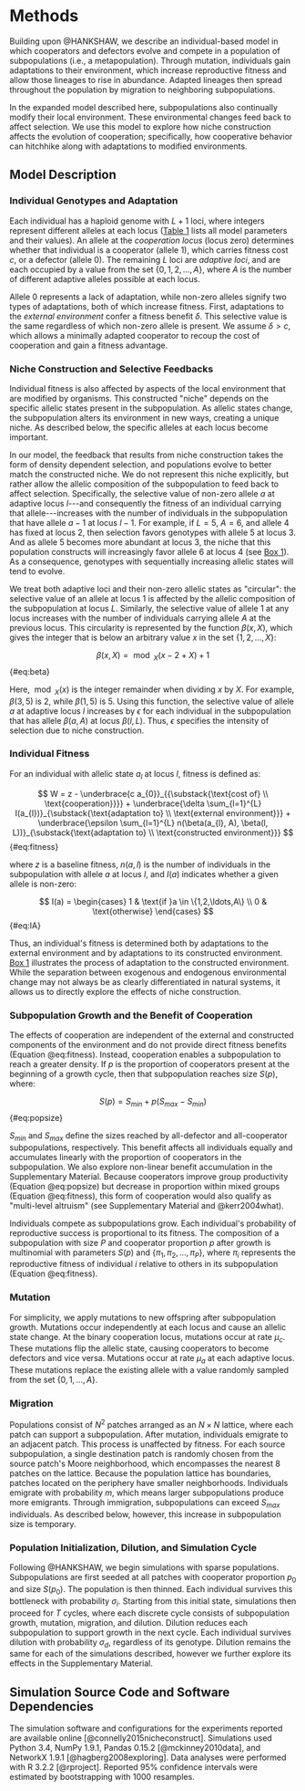 
# Methods

Building upon @HANKSHAW, we describe an individual-based model in which cooperators and defectors evolve and compete in a population of subpopulations (i.e., a metapopulation).
Through mutation, individuals gain adaptations to their environment, which increase reproductive fitness and allow those lineages to rise in abundance.
Adapted lineages then spread throughout the population by migration to neighboring subpopulations.

In the expanded model described here, subpopulations also continually modify their local environment.
These environmental changes feed back to affect selection.
We use this model to explore how niche construction affects the evolution of cooperation; specifically, how cooperative behavior can hitchhike along with adaptations to modified environments.


## Model Description

### Individual Genotypes and Adaptation

Each individual has a haploid genome with $L + 1$ loci, where integers represent different alleles at each locus ([Table 1](#tables) lists all model parameters and their values).
An allele at the *cooperation locus* (locus zero) determines whether that individual is a cooperator (allele $1$), which carries fitness cost $c$, or a defector (allele $0$).
The remaining $L$ loci are *adaptive loci*, and are each occupied by a value from the set $\{0, 1, 2, \ldots, A\}$, where $A$ is the number of different adaptive alleles possible at each locus.

Allele $0$ represents a lack of adaptation, while non-zero alleles signify two types of adaptations, both of which increase fitness.
First, adaptations to the *external environment* confer a fitness benefit $\delta$.
This selective value is the same regardless of which non-zero allele is present.
We assume $\delta > c$, which allows a minimally adapted cooperator to recoup the cost of cooperation and gain a fitness advantage.


### Niche Construction and Selective Feedbacks

Individual fitness is also affected by aspects of the local environment that are modified by organisms.
This constructed "niche" depends on the specific allelic states present in the subpopulation.
As allelic states change, the subpopulation alters its environment in new ways, creating a unique niche.
As described below, the specific alleles at each locus become important.

In our model, the feedback that results from niche construction takes the form of density dependent selection, and populations evolve to better match the constructed niche.
We do not represent this niche explicitly, but rather allow the allelic composition of the subpopulation to feed back to affect selection.
Specifically, the selective value of non-zero allele $a$ at adaptive locus $l$---and consequently the fitness of an individual carrying that allele---increases with the number of individuals in the subpopulation that have allele $a-1$ at locus $l-1$.
For example, if $L=5$, $A=6$, and allele $4$ has fixed at locus $2$, then selection favors genotypes with allele $5$ at locus $3$.
And as allele $5$ becomes more abundant at locus $3$, the niche that this population constructs will increasingly favor allele $6$ at locus $4$ (see [Box 1](#box1)).
As a consequence, genotypes with sequentially increasing allelic states will tend to evolve.

We treat both adaptive loci and their non-zero allelic states as "circular": the selective value of an allele at locus 1 is affected by the allelic composition of the subpopulation at locus $L$.
Similarly, the selective value of allele 1 at any locus increases with the number of individuals carrying allele $A$ at the previous locus.
This circularity is represented by the function $\beta(x,X)$, which gives the integer that is below an arbitrary value $x$ in the set $\{1, 2, \ldots, X\}$:

$$ \beta(x, X) = \bmod_{X}(x - 2 + X) + 1 $$ {#eq:beta}

Here, $\bmod_{X}(x)$ is the integer remainder when dividing $x$ by $X$.
For example, $\beta(3, 5)$ is 2, while $\beta(1, 5)$ is 5.
Using this function, the selective value of allele $a$ at adaptive locus $l$ increases by $\epsilon$ for each individual in the subpopulation that has allele $\beta(a,A)$ at locus $\beta(l, L)$.
Thus, $\epsilon$ specifies the intensity of selection due to niche construction.


### Individual Fitness

For an individual with allelic state $a_{l}$ at locus $l$, fitness is defined as:

$$ W = z - \underbrace{c a_{0}}_{{\substack{\text{cost of} \\ \text{cooperation}}}} + \underbrace{\delta \sum_{l=1}^{L} I(a_{l})}_{\substack{\text{adaptation to} \\ \text{external environment}}} + \underbrace{\epsilon \sum_{l=1}^{L} n(\beta(a_{l}, A), \beta(l, L))}_{\substack{\text{adaptation to} \\ \text{constructed environment}}} $$ {#eq:fitness}

where $z$ is a baseline fitness, $n(a,l)$ is the number of individuals in the subpopulation with allele $a$ at locus $l$, and $I(a)$ indicates whether a given allele is non-zero:

$$
I(a) =
\begin{cases}
    1 & \text{if }a \in \{1,2,\ldots,A\} \\
    0 & \text{otherwise}
\end{cases}
$$ {#eq:IA}

Thus, an individual's fitness is determined both by adaptations to the external environment and by adaptations to its constructed environment.
[Box 1](#box1) illustrates the process of adaptation to the constructed environment.
While the separation between exogenous and endogenous environmental change may not always be as clearly differentiated in natural systems, it allows us to directly explore the effects of niche construction.


### Subpopulation Growth and the Benefit of Cooperation

The effects of cooperation are independent of the external and constructed components of the environment and do not provide direct fitness benefits (Equation @eq:fitness).
Instead, cooperation enables a subpopulation to reach a greater density.
If $p$ is the proportion of cooperators present at the beginning of a growth cycle, then that subpopulation reaches size $S(p)$, where:

$$ S(p) = S_{min} + p (S_{max} - S_{min}) $$ {#eq:popsize}

$S_{min}$ and $S_{max}$ define the sizes reached by all-defector and all-cooperator subpopulations, respectively.
This benefit affects all individuals equally and accumulates linearly with the proportion of cooperators in the subpopulation.
We also explore non-linear benefit accumulation in the Supplementary Material.
Because cooperators improve group productivity (Equation @eq:popsize) but decrease in proportion within mixed groups (Equation @eq:fitness), this form of cooperation would also qualify as "multi-level altruism" (see Supplementary Material and @kerr2004what).

Individuals compete as subpopulations grow.
Each individual's probability of reproductive success is proportional to its fitness.
The composition of a subpopulation with size $P$ and cooperator proportion $p$ after growth is multinomial with parameters $S(p)$ and $\{\pi_1, \pi_2, \ldots, \pi_{P}\}$, where $\pi_{i}$ represents the reproductive fitness of individual $i$ relative to others in its subpopulation (Equation @eq:fitness).


### Mutation

For simplicity, we apply mutations to new offspring after subpopulation growth.
Mutations occur independently at each locus and cause an allelic state change.
At the binary cooperation locus, mutations occur at rate $\mu_{c}$.
These mutations flip the allelic state, causing cooperators to become defectors and vice versa.
Mutations occur at rate $\mu_{a}$ at each adaptive locus.
These mutations replace the existing allele with a value randomly sampled from the set $\{0, 1, \ldots, A\}$.


### Migration

Populations consist of $N^2$ patches arranged as an $N \times N$ lattice, where each patch can support a subpopulation.
After mutation, individuals emigrate to an adjacent patch.
This process is unaffected by fitness.
For each source subpopulation, a single destination patch is randomly chosen from the source patch's Moore neighborhood, which encompasses the nearest 8 patches on the lattice.
Because the population lattice has boundaries, patches located on the periphery have smaller neighborhoods.
Individuals emigrate with probability $m$, which means larger subpopulations produce more emigrants.
Through immigration, subpopulations can exceed $S_{max}$ individuals.
As described below, however, this increase in subpopulation size is temporary.


### Population Initialization, Dilution, and Simulation Cycle

Following @HANKSHAW, we begin simulations with sparse populations.
Subpopulations are first seeded at all patches with cooperator proportion $p_{0}$ and size $S(p_{0})$.
The population is then thinned.
Each individual survives this bottleneck with probability $\sigma_{i}$.
Starting from this initial state, simulations then proceed for $T$ cycles, where each discrete cycle consists of subpopulation growth, mutation, migration, and dilution.
Dilution reduces each subpopulation to support growth in the next cycle.
Each individual survives dilution with probability $\sigma_{d}$, regardless of its genotype.
Dilution remains the same for each of the simulations described, however we further explore its effects in the Supplementary Material.


## Simulation Source Code and Software Dependencies

The simulation software and configurations for the experiments reported are available online [@connelly2015nicheconstruct].
Simulations used Python 3.4, NumPy 1.9.1, Pandas 0.15.2 [@mckinney2010data], and NetworkX 1.9.1 [@hagberg2008exploring].
Data analyses were performed with R 3.2.2 [@rproject].
Reported 95\% confidence intervals were estimated by bootstrapping with 1000 resamples.

